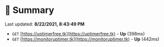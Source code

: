 # 📖 Summary
Last updated: **8/22/2021, 8:43:49 PM**

- `GET` [https://uptimerfree.tk](https://uptimerfree.tk) - **Up** (398ms)
- `GET` [https://monitoruptimer.tk](https://monitoruptimer.tk) - **Up** (442ms)
